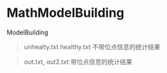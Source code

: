 # MathModelBuilding
ModelBuilding

> unhealty.txt healthy.txt 不带位点信息的统计结果

> out.txt, out2.txt 带位点信息的统计结果
